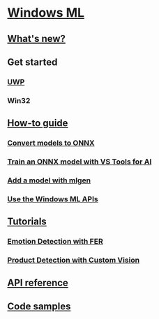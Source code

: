 # [Windows ML](index.md)
## [What's new?](whats-new.md)
## Get started
### [UWP](get-started.md)
### Win32
## [How-to guide](how-to.md)
### [Convert models to ONNX](winmltools.md)
### [Train an ONNX model with VS Tools for AI](train-ai-model.md)
### [Add a model with mlgen](mlgen.md)
### [Use the Windows ML APIs](winml-api.md)
## [Tutorials](tutorials.md)
### [Emotion Detection with FER](https://docs.microsoft.com/labs/insiderdevtour2018/machinelearning/index?ocid=idt_labs_cta_web2lab_machinelearning&tutorial-step=2)
### [Product Detection with Custom Vision](https://docs.microsoft.com/labs/insiderdevtour2018/machinelearning/index?ocid=idt_labs_cta_web2lab_machinelearning&tutorial-step=4)
## [API reference](https://docs.microsoft.com/uwp/api/windows.ai.machinelearning.preview)
## [Code samples](https://github.com/Microsoft/Windows-Machine-Learning)
